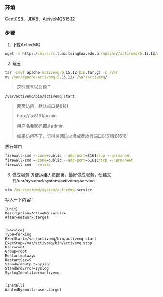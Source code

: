 ### 环境
CentOS8、JDK8、ActiveMQ5.15.12

### 步骤
1. 下载ActiveMQ
```cmd
wget -c https://mirrors.tuna.tsinghua.edu.cn/apache//activemq/5.15.12/apache-activemq-5.15.12-bin.tar.gz
```
2. 解压
```cmd
tar -zxvf apache-activemq-5.15.12-bin.tar.gz -C /var
mv /var/apache-activemq-5.15.12/ /var/activemq/
```
> 这时就可以启动了

```cmd
/var/activemq/bin/activemq start
```
> 网页访问，默认端口是8161
>
> http://ip:8161/admin
> 
>用户名和密码都是admin
>
> 如果访问不了，记得关闭防火墙或者放行端口8161和61616

放行端口
```cmd
firewall-cmd --zone=public --add-port=8161/tcp --permanent
firewall-cmd --zone=public --add-port=61616/tcp --permanent
firewall-cmd --reload
```

3. 做成服务
方便运维人员部署，最好做成服务，创建文件/usr/systemd/system/activemq.service
```cmd
vim /usr/systemd/system/activemq.service
```
写入一下内容：
```
[Unit]
Description=ActiveMQ service
After=network.target


[Service]
Type=forking
ExecStart=/var/activemq/bin/activemq start
ExecStop=/var/activemq/bin/activemq stop
User=root
Group=root
Restart=always
RestartSec=9
StandardOutput=syslog
StandardError=syslog
SyslogIdentifier=activemq


[Install]
WantedBy=multi-user.target
```